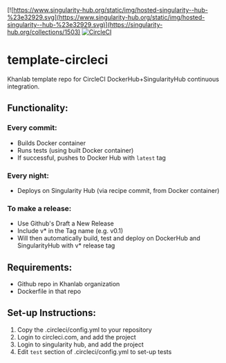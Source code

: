 [![https://www.singularity-hub.org/static/img/hosted-singularity--hub-%23e32929.svg](https://www.singularity-hub.org/static/img/hosted-singularity--hub-%23e32929.svg)](https://singularity-hub.org/collections/1503)
[![CircleCI](https://circleci.com/gh/khanlab/template-circleci.svg?style=svg)](https://circleci.com/gh/khanlab/template-circleci)

# template-circleci
Khanlab template repo for CircleCI DockerHub+SingularityHub continuous integration.

## Functionality:

### Every commit:
* Builds Docker container
* Runs tests (using built Docker container)
* If successful, pushes to Docker Hub with `latest` tag

### Every night:
* Deploys on Singularity Hub (via recipe commit, from Docker container)

### To make a release:
* Use Github's Draft a New Release
* Include v* in the Tag name (e.g. v0.1)
* Will then automatically build, test and deploy on DockerHub and SingularityHub with v* release tag


## Requirements:
* Github repo in Khanlab organization
* Dockerfile in that repo

## Set-up Instructions:
1. Copy the .circleci/config.yml to your repository
2. Login to circleci.com, and add the project
3. Login to singularity hub, and add the project
4. Edit `test` section of .circleci/config.yml to set-up tests
